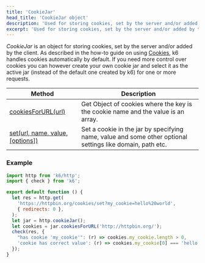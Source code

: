 ```yaml
---
title: 'CookieJar'
head_title: 'CookieJar object'
description: 'Used for storing cookies, set by the server and/or added by the client.'
excerpt: 'Used for storing cookies, set by the server and/or added by the client.'
---
```


_CookieJar_ is an object for storing cookies, set by the server and/or added by the client. As described in the how-to guide on using [Cookies](/using-k6/cookies), k6 handles cookies automatically by default. If you need more control over cookies you can however create your own cookie jar and select it as the active jar (instead of the default one created by k6) for one or more requests.

| Method                                                                                                     | Description                                                                                               |
| ---------------------------------------------------------------------------------------------------------- | --------------------------------------------------------------------------------------------------------- |
| [cookiesForURL(url)](/javascript-api/v0-31/k6-http/cookiejar/cookiejar-cookiesforurl-url)                        | Get Object of cookies where the key is the cookie name and the value is an array.                         |
| [set(url, name, value, [options])](/javascript-api/v0-31/k6-http/cookiejar/cookiejar-set-url-name-value-options) | Set a cookie in the jar by specifying name, value and some other optional settings like domain, path etc. |

### Example

<CodeGroup labels={[]}>

```javascript
import http from 'k6/http';
import { check } from 'k6';

export default function () {
  let res = http.get(
    'https://httpbin.org/cookies/set?my_cookie=hello%20world',
    { redirects: 0 },
  );
  let jar = http.cookieJar();
  let cookies = jar.cookiesForURL('http://httpbin.org/');
  check(res, {
    "has cookie 'my_cookie'": (r) => cookies.my_cookie.length > 0,
    'cookie has correct value': (r) => cookies.my_cookie[0] === 'hello world',
  });
}
```

</CodeGroup>
